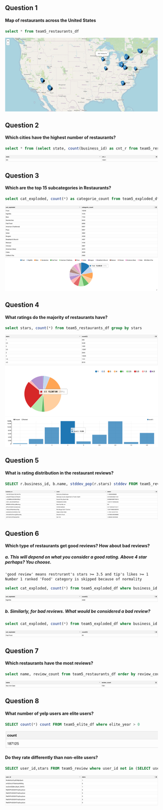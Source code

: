 ## Question 1
#### Map of restaurants across the United States

```sql
select * from team5_restaurants_df
```

![Image of map](/images/map.png)

## Question 2
#### Which cities have the highest number of restaurants?

```sql
select * from (select state, count(business_id) as cnt_r from team5_restaurants_df group by state order by count(business_id) desc ) limit 1
```

![Image of map](/images/num2.png)

## Question 3
#### Which are the top 15 subcategories in Restaurants?

```sql
select cat_exploded, count(*) as categorie_count from team5_exploded_df where business_id in ( select distinct business_id from team5_restaurants_df ) and cat_exploded != 'Restaurants'  group by cat_exploded order by categorie_count desc limit 15
```
![Image of map](/images/num3-2.png)
![Image of map](/images/num3-1.png)

## Question 4
#### What ratings do the majority of restaurants have?

```sql
select stars, count(*) from team5_restaurants_df group by stars
```
![Image of map](/images/num4-1.png)
![Image of map](/images/num4-2.png)
![Image of map](/images/num4-3.png)

## Question 5
#### What is rating distribution in the restaurant reviews?

```sql
SELECT r.business_id, b.name, stddev_pop(r.stars) stddev FROM team5_review r JOIN team5_business b ON (r.business_id = b.business_id)  group by r.business_id, b.name LIMIT 10
```
![Image of map](/images/num5.png)

## Question 6
#### Which type of restaurants get good reviews? How about bad reviews?
##### a. This will depend on what you consider a good rating. Above 4 star perhaps? You choose.
```
'good review' means restrurant's stars >= 3.5 and tip's likes >= 1
Number 1 ranked 'Food' category is skipped because of normality
```
```sql
select cat_exploded, count(*) from team5_exploded_df where business_id in (select business_id from team5_restaurants_df where where stars >= 3.5 and review_count > 5 ) and cat_exploded not in ('Restaurants', 'Food') group by cat_exploded order by count(*) desc limit 1
```

![Image of map](/images/num6-1.png)
##### b. Similarly, for bad reviews. What would be considered a bad review?

```sql
select cat_exploded, count(*) from team5_exploded_df where business_id in (select business_id from team5_restaurants_df where where stars >= 3.5 and review_count > 5 ) and cat_exploded not in ('Restaurants', 'Food') group by cat_exploded order by count(*) desc limit 1
```
![Image of map](/images/num6-2.png)
## Question 7
#### Which restaurants have the most reviews?

```sql
select name, review_count from team5_restaurants_df order by review_count desc limit 1
```
![Image of map](/images/num7.png)

## Question 8
#### What number of yelp users are elite users?

```sql
SELECT count(*) count FROM team5_elite_df where elite_year > 0
```
![Image of map](/images/num8-1.png)

#### Do they rate differently than non-elite users?
```sql
SELECT user_id,stars FROM team5_review where user_id not in (SELECT user_id FROM team5_elite_df where elite_year > 0)
```
![Image of map](/images/num8-2.png)

